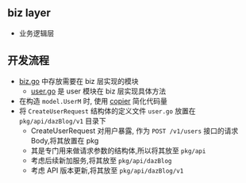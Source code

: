 ## biz layer
- 业务逻辑层

## 开发流程
- [biz.go](./biz.go) 中存放需要在 biz 层实现的模块
  - [user.go](./user/user.go) 是 user 模块在 biz 层实现具体方法
- 在构造 `model.UserM` 时, 使用 [copier](https://github.com/jinzhu/copier) 简化代码量
- 将 `CreateUserRequest` 结构体的定义文件 `user.go` 放置在 `pkg/api/dazBlog/v1` 目录下
  - CreateUserRequest 对用户暴露, 作为 `POST /v1/users` 接口的请求 Body,将其放置在 pkg
  - 其是专门用来做请求参数的结构体,所以将其放至 `pkg/api`
  - 考虑后续新加服务,将其放至 `pkg/api/dazBlog`
  - 考虑 API 版本更新,将其放至 `pkg/api/dazBlog/v1`